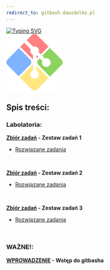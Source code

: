 ```yaml
---
redirect_to: gitbash.dawidolko.pl
---
```


[![Typing SVG](https://readme-typing-svg.herokuapp.com?font=Fira+Code&weight=500&size=40&pause=1000&color=000000&width=600&height=70&lines=Gitbash)](https://github.com/dawidolko/Gitbash-NPZ)
<br>![GITBASH](gitbash.png)

## Spis treści:

### Labolatoria:

**[Zbiór zadań](TASK00/README.md) - Zestaw zadań 1**
 - [Rozwiązane zadania](https://github.com/dawidolko/Gitbash-NPZ/tree/main/TASK00)

<br>


**[Zbiór zadań](TASK01/README.md) - Zestaw zadań 2**
 - [Rozwiązane zadania](https://github.com/dawidolko/Gitbash-NPZ/tree/main/TASK01)

<br>

**[Zbiór zadań](TASK02/README.md) - Zestaw zadań 3**
 - [Rozwiązane zadania](https://github.com/dawidolko/Gitbash-NPZ/tree/main/TASK02)

<br>

### WAŻNE!: 
**[WPROWADZENIE](Wprowadzenie/README.md) - Wstęp do gitbasha**




